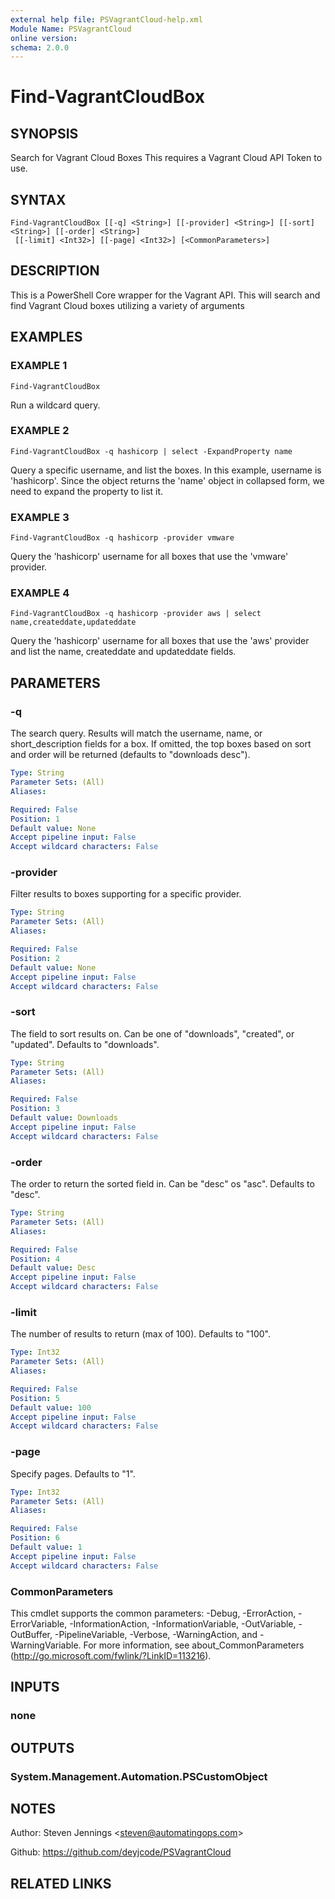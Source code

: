 ```yaml
---
external help file: PSVagrantCloud-help.xml
Module Name: PSVagrantCloud
online version:
schema: 2.0.0
---
```


# Find-VagrantCloudBox

## SYNOPSIS
Search for Vagrant Cloud Boxes 
This requires a Vagrant Cloud API Token to use.

## SYNTAX

```
Find-VagrantCloudBox [[-q] <String>] [[-provider] <String>] [[-sort] <String>] [[-order] <String>]
 [[-limit] <Int32>] [[-page] <Int32>] [<CommonParameters>]
```

## DESCRIPTION
This is a PowerShell Core wrapper for the Vagrant API.
This will search and find Vagrant Cloud boxes utilizing a variety of arguments

## EXAMPLES

### EXAMPLE 1
```
Find-VagrantCloudBox
```

Run a wildcard query.

### EXAMPLE 2
```
Find-VagrantCloudBox -q hashicorp | select -ExpandProperty name
```

Query a specific username, and list the boxes.
In this example, username is 'hashicorp'.
Since the object returns the 'name' object in collapsed form, we need to expand the property to list it.

### EXAMPLE 3
```
Find-VagrantCloudBox -q hashicorp -provider vmware
```

Query the 'hashicorp' username for all boxes that use the 'vmware' provider.

### EXAMPLE 4
```
Find-VagrantCloudBox -q hashicorp -provider aws | select name,createddate,updateddate
```

Query the 'hashicorp' username for all boxes that use the 'aws' provider and list the name, createddate and updateddate fields.

## PARAMETERS

### -q
The search query.
Results will match the username, name, or short_description fields for a box.
If omitted, the top boxes based on sort and order will be returned (defaults to "downloads desc").

```yaml
Type: String
Parameter Sets: (All)
Aliases:

Required: False
Position: 1
Default value: None
Accept pipeline input: False
Accept wildcard characters: False
```

### -provider
Filter results to boxes supporting for a specific provider.

```yaml
Type: String
Parameter Sets: (All)
Aliases:

Required: False
Position: 2
Default value: None
Accept pipeline input: False
Accept wildcard characters: False
```

### -sort
The field to sort results on.
Can be one of "downloads", "created", or "updated".
Defaults to "downloads".

```yaml
Type: String
Parameter Sets: (All)
Aliases:

Required: False
Position: 3
Default value: Downloads
Accept pipeline input: False
Accept wildcard characters: False
```

### -order
The order to return the sorted field in.
Can be "desc" os "asc".
Defaults to "desc".

```yaml
Type: String
Parameter Sets: (All)
Aliases:

Required: False
Position: 4
Default value: Desc
Accept pipeline input: False
Accept wildcard characters: False
```

### -limit
The number of results to return (max of 100).
Defaults to "100".

```yaml
Type: Int32
Parameter Sets: (All)
Aliases:

Required: False
Position: 5
Default value: 100
Accept pipeline input: False
Accept wildcard characters: False
```

### -page
Specify pages.
Defaults to "1".

```yaml
Type: Int32
Parameter Sets: (All)
Aliases:

Required: False
Position: 6
Default value: 1
Accept pipeline input: False
Accept wildcard characters: False
```

### CommonParameters
This cmdlet supports the common parameters: -Debug, -ErrorAction, -ErrorVariable, -InformationAction, -InformationVariable, -OutVariable, -OutBuffer, -PipelineVariable, -Verbose, -WarningAction, and -WarningVariable.
For more information, see about_CommonParameters (http://go.microsoft.com/fwlink/?LinkID=113216).

## INPUTS

### none
## OUTPUTS

### System.Management.Automation.PSCustomObject
## NOTES
Author: Steven Jennings \<steven@automatingops.com\>

Github: https://github.com/deyjcode/PSVagrantCloud

## RELATED LINKS
